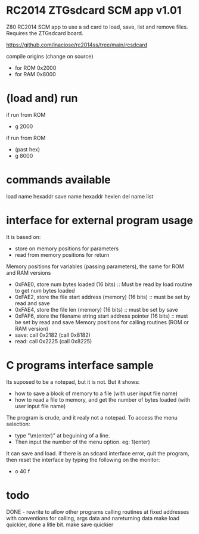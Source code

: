 # RC2014 ZTGsdcard SCM app v1.01 
Z80 RC2014 SCM app to use a sd card to load, save, list and remove files.
Requires the ZTGsdcard board.

https://github.com/inaciose/rc2014ss/tree/main/rcsdcard

compile origins (change on source)
- for ROM 0x2000
- for RAM 0x8000

# (load and) run
if run from ROM
- g 2000

if run from ROM
- (past hex)
- g 8000

# commands available
load name hexaddr
save name hexaddr hexlen
del name
list

# interface for external program usage

It is based on:
- store on memory positions for parameters
- read from memory positions for return

Memory positions for variables (passing parameters), the same for ROM and RAM versions
- 0xFAE0, store num bytes loaded (16 bits) :: Must be read by load routine to get num bytes loaded
- 0xFAE2, store the file start address (memory) (16 bits) :: must be set by read and save
- 0xFAE4, store the file len (memory) (16 bits) :: must be set by save
- 0xFAF6, store the filename string start address pointer (16 bits) :: must be set by read and save
Memory positions for calling routines (ROM or RAM version)
- save: call 0x2182 (call 0x8182)
- read: call 0x2225 (call 0x8225)

# C programs interface sample

Its suposed to be a notepad, but it is not. But it shows:
- how to save a block of memory to a file (with user input file name)
- how to read a file to memory, and get the number of bytes loaded (with user input file name)

The program is crude, and it realy not a notepad. 
To access the menu selection: 
- type "\m(enter)" at beguining of a line.
- Then input the number of the menu option. eg: 1(enter)

It can save and load.
if there is an sdcard interface error, quit the program, then reset the interface by typing the following on the monitor:
- o 40 f

# todo
DONE - rewrite to allow other programs calling routines at fixed addresses with conventions for calling, args data and nareturning data
make load quickier, done a litle bit.
make save quickier

